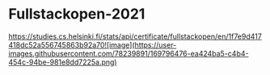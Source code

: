 # Fullstackopen-2021
https://studies.cs.helsinki.fi/stats/api/certificate/fullstackopen/en/1f7e9d417418dc52a556745863b92a70![image](https://user-images.githubusercontent.com/78239891/169796476-ea424ba5-c4b4-454c-94be-981e8dd7225a.png)
